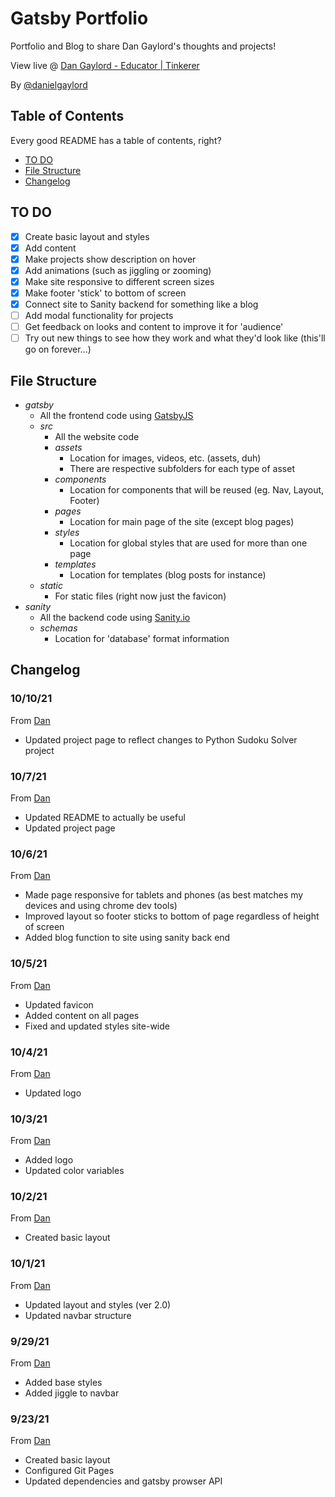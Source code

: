 # Gatsby Portfolio
 Portfolio and Blog to share Dan Gaylord's thoughts and projects!

 View live @ [Dan Gaylord - Educator | Tinkerer](https://danielgaylord.github.io/gatsby-portfolio)

 By [@danielgaylord](https://github.com/danielgaylord)

## Table of Contents

Every good README has a table of contents, right?

- [TO DO](https://github.com/danielgaylord/gatsby-portfolio#to-do)
- [File Structure](https://github.com/danielgaylord/gatsby-portfolio#file-structure)
- [Changelog](https://github.com/danielgaylord/gatsby-portfolio#changelog)

## TO DO

- [x] Create basic layout and styles
- [x] Add content
- [x] Make projects show description on hover
- [x] Add animations (such as jiggling or zooming)
- [x] Make site responsive to different screen sizes
- [x] Make footer 'stick' to bottom of screen
- [x] Connect site to Sanity backend for something like a blog
- [ ] Add modal functionality for projects
- [ ] Get feedback on looks and content to improve it for 'audience'
- [ ] Try out new things to see how they work and what they'd look like (this'll go on forever...)

## File Structure

- _gatsby_
  - All the frontend code using [GatsbyJS](https://gatsbyjs.org)
  - _src_
    - All the website code
    - _assets_
      - Location for images, videos, etc. (assets, duh)
      - There are respective subfolders for each type of asset
    - _components_
      - Location for components that will be reused (eg. Nav, Layout, Footer)
    - _pages_
      - Location for main page of the site (except blog pages)
    - _styles_
      - Location for global styles that are used for more than one page
    - _templates_
      - Location for templates (blog posts for instance)
  - _static_
    - For static files (right now just the favicon)
- _sanity_
  - All the backend code using [Sanity.io](https://www.sanity.io/)
  - _schemas_
    - Location for 'database' format information

## Changelog

### 10/10/21

From [Dan](https://github.com/danielgaylord)

- Updated project page to reflect changes to Python Sudoku Solver project

### 10/7/21

From [Dan](https://github.com/danielgaylord)

- Updated README to actually be useful
- Updated project page

### 10/6/21

From [Dan](https://github.com/danielgaylord)

- Made page responsive for tablets and phones (as best matches my devices and using chrome dev tools)
- Improved layout so footer sticks to bottom of page regardless of height of screen
- Added blog function to site using sanity back end

### 10/5/21

From [Dan](https://github.com/danielgaylord)

- Updated favicon
- Added content on all pages
- Fixed and updated styles site-wide

### 10/4/21

From [Dan](https://github.com/danielgaylord)

- Updated logo

### 10/3/21

From [Dan](https://github.com/danielgaylord)

- Added logo
- Updated color variables

### 10/2/21

From [Dan](https://github.com/danielgaylord)

- Created basic layout

### 10/1/21

From [Dan](https://github.com/danielgaylord)

- Updated layout and styles (ver 2.0)
- Updated navbar structure

### 9/29/21

From [Dan](https://github.com/danielgaylord)

- Added base styles
- Added jiggle to navbar

### 9/23/21

From [Dan](https://github.com/danielgaylord)

- Created basic layout
- Configured Git Pages
- Updated dependencies and gatsby prowser API
